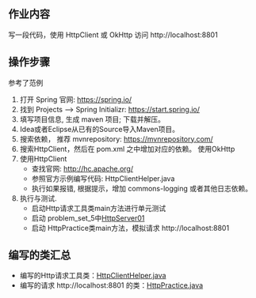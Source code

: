 ## 作业内容
写一段代码，使用 HttpClient 或 OkHttp 访问 http://localhost:8801 

## 操作步骤
参考了范例
1. 打开 Spring 官网: https://spring.io/
2. 找到 Projects --> Spring Initializr: https://start.spring.io/
3. 填写项目信息, 生成 maven 项目; 下载并解压。
4. Idea或者Eclipse从已有的Source导入Maven项目。
5. 搜索依赖， 推荐 mvnrepository: https://mvnrepository.com/
6. 搜索HttpClient，然后在 pom.xml 之中增加对应的依赖。
使用OkHttp
7. 使用HttpClient
    - 查找官网: http://hc.apache.org/
    - 参照官方示例编写代码: HttpClientHelper.java
    - 执行如果报错, 根据提示，增加 commons-logging 或者其他日志依赖。
8. 执行与测试.
    - 启动Http请求工具类main方法进行单元测试
    - 启动 problem_set_5中[HttpServer01](https://github.com/junyangwei/java-problem-sets/blob/main/02nio/problem_set_5/HttpServer01.java)
    - 启动 HttpPractice类main方法，模拟请求 http://localhost:8801

## 编写的类汇总
- 编写的Http请求工具类：[HttpClientHelper.java](https://github.com/junyangwei/java-problem-sets/blob/main/02nio/problem_set_6/src/main/java/work/HttpClientHelper.java)
- 编写的请求 http://localhost:8801 的类：[HttpPractice.java](https://github.com/junyangwei/java-problem-sets/blob/main/02nio/problem_set_6/src/main/java/work/HttpPractice.java)
